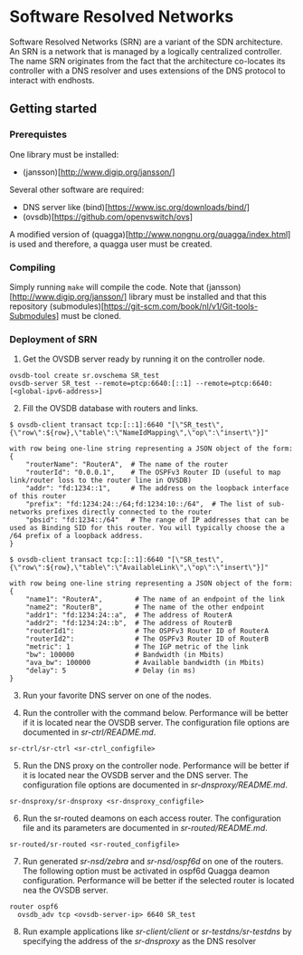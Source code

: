 # Software Resolved Networks

Software Resolved Networks (SRN) are a variant of the SDN architecture.
An SRN is a network that is managed by a logically centralized controller.
The name SRN originates from the fact that the architecture co-locates
its controller with a DNS resolver and uses extensions of the DNS protocol
to interact with endhosts.

## Getting started

### Prerequistes

One library must be installed:
- (jansson)[http://www.digip.org/jansson/]

Several other software are required:
- DNS server like (bind)[https://www.isc.org/downloads/bind/]
- (ovsdb)[https://github.com/openvswitch/ovs]

A modified version of (quagga)[http://www.nongnu.org/quagga/index.html] is used and therefore, a quagga user must be created.

### Compiling

Simply running `make` will compile the code. Note that (jansson)[http://www.digip.org/jansson/] library must be installed and that this repository (submodules)[https://git-scm.com/book/nl/v1/Git-tools-Submodules] must be cloned.

### Deployment of SRN

1. Get the OVSDB server ready by running it on the controller node.
```
ovsdb-tool create sr.ovschema SR_test
ovsdb-server SR_test --remote=ptcp:6640:[::1] --remote=ptcp:6640:[<global-ipv6-address>]
```

2. Fill the OVSDB database with routers and links.
```
$ ovsdb-client transact tcp:[::1]:6640 "[\"SR_test\",{\"row\":${row},\"table\":\"NameIdMapping\",\"op\":\"insert\"}]"

with row being one-line string representing a JSON object of the form:
{
	"routerName": "RouterA",  # The name of the router
	"routerId": "0.0.0.1",    # The OSPFv3 Router ID (useful to map link/router loss to the router line in OVSDB)
	"addr": "fd:1234::1",     # The address on the loopback interface of this router
	"prefix": "fd:1234:24::/64;fd:1234:10::/64",  # The list of sub-networks prefixes directly connected to the router
	"pbsid": "fd:1234::/64"   # The range of IP addresses that can be used as Binding SID for this router. You will typically choose the a /64 prefix of a loopback address.
}

$ ovsdb-client transact tcp:[::1]:6640 "[\"SR_test\",{\"row\":${row},\"table\":\"AvailableLink\",\"op\":\"insert\"}]"

with row being one-line string representing a JSON object of the form:
{
	"name1": "RouterA",        # The name of an endpoint of the link
	"name2": "RouterB",        # The name of the other endpoint
	"addr1": "fd:1234:24::a",  # The address of RouterA
	"addr2": "fd:1234:24::b",  # The address of RouterB
	"routerId1":               # The OSPFv3 Router ID of RouterA
	"routerId2":               # The OSPFv3 Router ID of RouterB
	"metric": 1                # The IGP metric of the link
	"bw": 100000               # Bandwidth (in Mbits)
	"ava_bw": 100000           # Available bandwidth (in Mbits)
	"delay": 5                 # Delay (in ms)
}
```

3. Run your favorite DNS server on one of the nodes.

4. Run the controller with the command below. Performance will be better if it is located near the OVSDB server. The configuration file options are documented in *sr-ctrl/README.md*.
```
sr-ctrl/sr-ctrl <sr-ctrl_configfile>
```

5. Run the DNS proxy on the controller node. Performance will be better if it is located near the OVSDB server and the DNS server. The configuration file options are documented in *sr-dnsproxy/README.md*.
```
sr-dnsproxy/sr-dnsproxy <sr-dnsproxy_configfile>
```

6. Run the sr-routed deamons on each access router. The configuration file and its parameters are documented in *sr-routed/README.md*.
```
sr-routed/sr-routed <sr-routed_configfile>
```

7. Run generated *sr-nsd/zebra* and *sr-nsd/ospf6d* on one of the routers. The following option must be activated in ospf6d Quagga deamon configuration. Performance will be better if the selected router is located nea the OVSDB server.
```
router ospf6
  ovsdb_adv tcp <ovsdb-server-ip> 6640 SR_test
```

8. Run example applications like *sr-client/client* or *sr-testdns/sr-testdns* by specifying the address of the *sr-dnsproxy* as the DNS resolver

